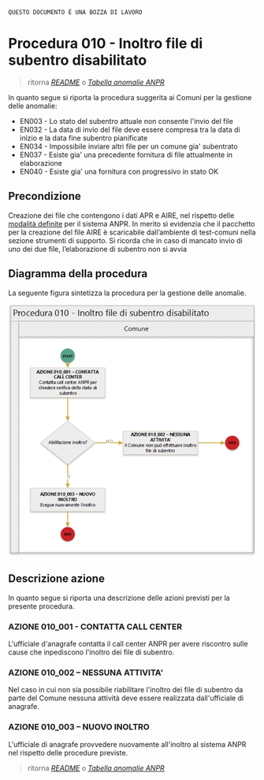 	QUESTO DOCUMENTO É UNA BOZZA DI LAVORO

# Procedura 010 - Inoltro file di subentro disabilitato

> ritorna [*README*](../README.md) o [*Tabella anomalie ANPR*](../TAB01_ANOMALIE_ANPR.md)

In quanto segue si riporta la procedura suggerita ai Comuni per la gestione delle anomalie: 

- EN003 - Lo stato del subentro attuale non consente l'invio del file	
- EN032 - La data di invio del file deve essere compresa tra la data di inizio e la data fine subentro pianificate
- EN034 - Impossibile inviare altri file per un comune gia' subentrato
- EN037 - Esiste gia' una precedente fornitura di file attualmente in elaborazione
- EN040 - Esiste gia' una fornitura con progressivo in stato OK


## Precondizione
Creazione dei file che contengono i dati APR e AIRE, nel rispetto delle [modalità definite](https://www.anpr.interno.it/portale/documents/20182/23925/Invio+file+di+Subentro.pdf/e0c98d8d-363a-4ca3-adcf-3e9613632be4) per il sistema ANPR. In merito si evidenzia che il pacchetto per la creazione del file AIRE è scaricabile dall’ambiente di test-comuni nella sezione strumenti di supporto. Si ricorda che in caso di mancato invio di uno dei due file, l’elaborazione di subentro non si avvia


## Diagramma della procedura
La seguente figura sintetizza la procedura per la gestione delle anomalie.

![Swimlane diagram procedura 010](image/IMAGE_010.png)

## Descrizione azione
In quanto segue si riporta una descrizione delle azioni previsti per la presente procedura.

### AZIONE 010_001 - CONTATTA CALL CENTER
L'ufficiale d'anagrafe contatta il call center ANPR per avere riscontro sulle cause che inpediscono l'inoltro dei file di subentro.

### AZIONE 010_002 – NESSUNA ATTIVITA'
Nel caso in cui non sia possibile riabilitare l'inoltro dei file di subentro da parte del Comune nessuna attività deve essere realizzata dall'ufficiale di anagrafe.

### AZIONE 010_003 – NUOVO INOLTRO
L'ufficiale di anagrafe provvedere nuovamente all'inoltro al sistema ANPR nel rispetto delle procedure previste. 


> ritorna [*README*](../README.md) o [*Tabella anomalie ANPR*](../TAB01_ANOMALIE_ANPR.md)
